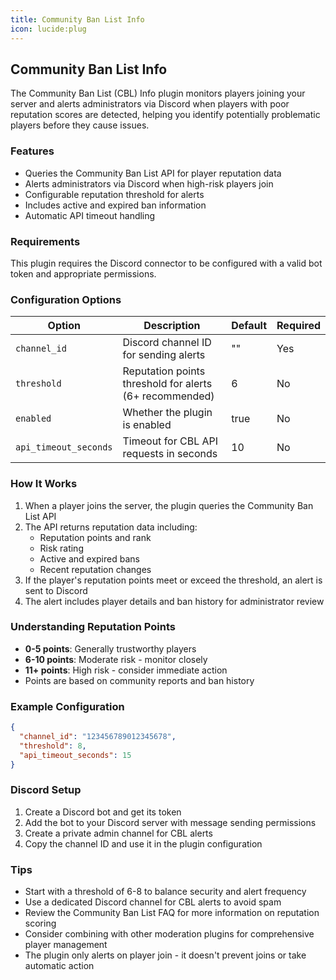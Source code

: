 ```yaml
---
title: Community Ban List Info
icon: lucide:plug
---
```


## Community Ban List Info

The Community Ban List (CBL) Info plugin monitors players joining your server and alerts administrators via Discord when players with poor reputation scores are detected, helping you identify potentially problematic players before they cause issues.

### Features

- Queries the Community Ban List API for player reputation data
- Alerts administrators via Discord when high-risk players join
- Configurable reputation threshold for alerts
- Includes active and expired ban information
- Automatic API timeout handling

### Requirements

This plugin requires the Discord connector to be configured with a valid bot token and appropriate permissions.

### Configuration Options

| Option | Description | Default | Required |
|--------|-------------|---------|----------|
| `channel_id` | Discord channel ID for sending alerts | "" | Yes |
| `threshold` | Reputation points threshold for alerts (6+ recommended) | 6 | No |
| `enabled` | Whether the plugin is enabled | true | No |
| `api_timeout_seconds` | Timeout for CBL API requests in seconds | 10 | No |

### How It Works

1. When a player joins the server, the plugin queries the Community Ban List API
2. The API returns reputation data including:
   - Reputation points and rank
   - Risk rating
   - Active and expired bans
   - Recent reputation changes
3. If the player's reputation points meet or exceed the threshold, an alert is sent to Discord
4. The alert includes player details and ban history for administrator review

### Understanding Reputation Points

- **0-5 points**: Generally trustworthy players
- **6-10 points**: Moderate risk - monitor closely
- **11+ points**: High risk - consider immediate action
- Points are based on community reports and ban history

### Example Configuration

```json
{
  "channel_id": "123456789012345678",
  "threshold": 8,
  "api_timeout_seconds": 15
}
```

### Discord Setup

1. Create a Discord bot and get its token
2. Add the bot to your Discord server with message sending permissions
3. Create a private admin channel for CBL alerts
4. Copy the channel ID and use it in the plugin configuration

### Tips

- Start with a threshold of 6-8 to balance security and alert frequency
- Use a dedicated Discord channel for CBL alerts to avoid spam
- Review the Community Ban List FAQ for more information on reputation scoring
- Consider combining with other moderation plugins for comprehensive player management
- The plugin only alerts on player join - it doesn't prevent joins or take automatic action
